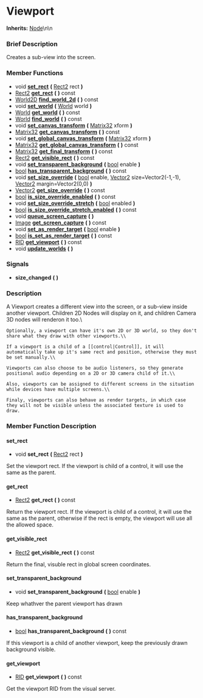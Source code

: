 #  Viewport  
**Inherits:** [Node](class_node)\\n\\n
###  Brief Description  
Creates a sub-view into the screen.

###  Member Functions 
  * void  **[set_rect](#set_rect)**  **(** [Rect2](class_rect2) rect  **)**
  * [Rect2](class_rect2)  **[get_rect](#get_rect)**  **(** **)** const
  * [World2D](class_world2d)  **[find_world_2d](#find_world_2d)**  **(** **)** const
  * void  **[set_world](#set_world)**  **(** [World](class_world) world  **)**
  * [World](class_world)  **[get_world](#get_world)**  **(** **)** const
  * [World](class_world)  **[find_world](#find_world)**  **(** **)** const
  * void  **[set_canvas_transform](#set_canvas_transform)**  **(** [Matrix32](class_matrix32) xform  **)**
  * [Matrix32](class_matrix32)  **[get_canvas_transform](#get_canvas_transform)**  **(** **)** const
  * void  **[set_global_canvas_transform](#set_global_canvas_transform)**  **(** [Matrix32](class_matrix32) xform  **)**
  * [Matrix32](class_matrix32)  **[get_global_canvas_transform](#get_global_canvas_transform)**  **(** **)** const
  * [Matrix32](class_matrix32)  **[get_final_transform](#get_final_transform)**  **(** **)** const
  * [Rect2](class_rect2)  **[get_visible_rect](#get_visible_rect)**  **(** **)** const
  * void  **[set_transparent_background](#set_transparent_background)**  **(** [bool](class_bool) enable  **)**
  * [bool](class_bool)  **[has_transparent_background](#has_transparent_background)**  **(** **)** const
  * void  **[set_size_override](#set_size_override)**  **(** [bool](class_bool) enable, [Vector2](class_vector2) size=Vector2(-1,-1), [Vector2](class_vector2) margin=Vector2(0,0)  **)**
  * [Vector2](class_vector2)  **[get_size_override](#get_size_override)**  **(** **)** const
  * [bool](class_bool)  **[is_size_override_enabled](#is_size_override_enabled)**  **(** **)** const
  * void  **[set_size_override_stretch](#set_size_override_stretch)**  **(** [bool](class_bool) enabled  **)**
  * [bool](class_bool)  **[is_size_override_stretch_enabled](#is_size_override_stretch_enabled)**  **(** **)** const
  * void  **[queue_screen_capture](#queue_screen_capture)**  **(** **)**
  * [Image](class_image)  **[get_screen_capture](#get_screen_capture)**  **(** **)** const
  * void  **[set_as_render_target](#set_as_render_target)**  **(** [bool](class_bool) enable  **)**
  * [bool](class_bool)  **[is_set_as_render_target](#is_set_as_render_target)**  **(** **)** const
  * [RID](class_rid)  **[get_viewport](#get_viewport)**  **(** **)** const
  * void  **[update_worlds](#update_worlds)**  **(** **)**

###  Signals  
  *  **size_changed**  **(** **)**

###  Description  
A Viewport creates a different view into the screen, or a sub-view inside another viewport. Children 2D Nodes will display on it, and children Camera 3D nodes will renderon it too.\\

	Optionally, a viewport can have it's own 2D or 3D world, so they don't share what they draw with other viewports.\\

	If a viewport is a child of a [[control|Control]], it will automatically take up it's same rect and position, otherwise they must be set manually.\\

	Viewports can also choose to be audio listeners, so they generate positional audio depending on a 2D or 3D camera child of it.\\

	Also, viewports can be assigned to different screens in the situation while devices have multiple screens.\\

	Finaly, viewports can also behave as render targets, in which case they will not be visible unless the associated texture is used to draw.

###  Member Function Description  

#### <a name="set_rect">set_rect</a>
  * void  **set_rect**  **(** [Rect2](class_rect2) rect  **)**

Set the viewport rect. If the viewport is child of a control, it will use the same as the parent.

#### <a name="get_rect">get_rect</a>
  * [Rect2](class_rect2)  **get_rect**  **(** **)** const

Return the viewport rect. If the viewport is child of a control, it will use the same as the parent, otherwise if the rect is empty, the viewport will use all the allowed space.

#### <a name="get_visible_rect">get_visible_rect</a>
  * [Rect2](class_rect2)  **get_visible_rect**  **(** **)** const

Return the final, visuble rect in global screen coordinates.

#### <a name="set_transparent_background">set_transparent_background</a>
  * void  **set_transparent_background**  **(** [bool](class_bool) enable  **)**

Keep whathver the parent viewport has drawn

#### <a name="has_transparent_background">has_transparent_background</a>
  * [bool](class_bool)  **has_transparent_background**  **(** **)** const

If this viewport is a child of another viewport, keep the previously drawn background visible.

#### <a name="get_viewport">get_viewport</a>
  * [RID](class_rid)  **get_viewport**  **(** **)** const

Get the viewport RID from the visual server.
